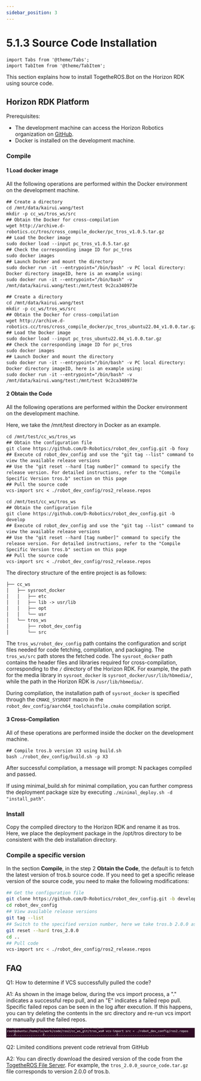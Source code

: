 ```yaml
---
sidebar_position: 3
---
```

# 5.1.3 Source Code Installation

```mdx-code-block
import Tabs from '@theme/Tabs';
import TabItem from '@theme/TabItem';
```

This section explains how to install TogetheROS.Bot on the Horizon RDK using source code.

## Horizon RDK Platform

Prerequisites:

- The development machine can access the Horizon Robotics organization on [GitHub](https://github.com/D-Robotics).
- Docker is installed on the development machine.

### Compile

#### 1 Load docker image

All the following operations are performed within the Docker environment on the development machine.

<Tabs groupId="tros-distro">
<TabItem value="foxy" label="Foxy">

```shell
## Create a directory
cd /mnt/data/kairui.wang/test
mkdir -p cc_ws/tros_ws/src
## Obtain the Docker for cross-compilation
wget http://archive.d-robotics.cc/tros/cross_compile_docker/pc_tros_v1.0.5.tar.gz
## Load the Docker image
sudo docker load --input pc_tros_v1.0.5.tar.gz
## Check the corresponding image ID for pc_tros
sudo docker images
## Launch Docker and mount the directory
sudo docker run -it --entrypoint="/bin/bash" -v PC local directory: Docker directory imageID, here is an example using:
sudo docker run -it --entrypoint="/bin/bash" -v /mnt/data/kairui.wang/test:/mnt/test 9c2ca340973e
```

</TabItem>
<TabItem value="humble" label="Humble">

```shell
## Create a directory
cd /mnt/data/kairui.wang/test
mkdir -p cc_ws/tros_ws/src
## Obtain the Docker for cross-compilation
wget http://archive.d-robotics.cc/tros/cross_compile_docker/pc_tros_ubuntu22.04_v1.0.0.tar.gz
## Load the Docker image
sudo docker load --input pc_tros_ubuntu22.04_v1.0.0.tar.gz 
## Check the corresponding image ID for pc_tros
sudo docker images
## Launch Docker and mount the directory
sudo docker run -it --entrypoint="/bin/bash" -v PC local directory: Docker directory imageID, here is an example using:
sudo docker run -it --entrypoint="/bin/bash" -v /mnt/data/kairui.wang/test:/mnt/test 9c2ca340973e
```

</TabItem>
</Tabs>

#### 2 Obtain the Code

All the following operations are performed within the Docker environment on the development machine.

Here, we take the /mnt/test directory in Docker as an example.

<Tabs groupId="tros-distro">
<TabItem value="foxy" label="Foxy">

```shell
cd /mnt/test/cc_ws/tros_ws
## Obtain the configuration file
git clone https://github.com/D-Robotics/robot_dev_config.git -b foxy
## Execute cd robot_dev_config and use the "git tag --list" command to view the available release versions
## Use the "git reset --hard [tag number]" command to specify the release version. For detailed instructions, refer to the "Compile Specific Version tros.b" section on this page
## Pull the source code
vcs-import src < ./robot_dev_config/ros2_release.repos
```

</TabItem>
<TabItem value="humble" label="Humble">


```shell
cd /mnt/test/cc_ws/tros_ws
## Obtain the configuration file
git clone https://github.com/D-Robotics/robot_dev_config.git -b develop 
## Execute cd robot_dev_config and use the "git tag --list" command to view the available release versions
## Use the "git reset --hard [tag number]" command to specify the release version. For detailed instructions, refer to the "Compile Specific Version tros.b" section on this page
## Pull the source code
vcs-import src < ./robot_dev_config/ros2_release.repos 
```

</TabItem>
</Tabs>

The directory structure of the entire project is as follows:

```text
├── cc_ws
│   ├── sysroot_docker
│   │   ├── etc
│   │   ├── lib -> usr/lib
│   │   ├── opt
│   │   └── usr
│   └── tros_ws
│       ├── robot_dev_config
│       └── src
```

The `tros_ws/robot_dev_config` path contains the configuration and script files needed for code fetching, compilation, and packaging. The `tros_ws/src` path stores the fetched code. The `sysroot_docker` path contains the header files and libraries required for cross-compilation, corresponding to the `/` directory of the Horizon RDK. For example, the path for the media library in `sysroot_docker` is `sysroot_docker/usr/lib/hbmedia/`, while the path in the Horizon RDK is `/usr/lib/hbmedia/`.

During compilation, the installation path of `sysroot_docker` is specified through the `CMAKE_SYSROOT` macro in the `robot_dev_config/aarch64_toolchainfile.cmake` compilation script.

#### 3 Cross-Compilation

All of these operations are performed inside the docker on the development machine.

```shell
## Compile tros.b version X3 using build.sh
bash ./robot_dev_config/build.sh -p X3
```

After successful compilation, a message will prompt: N packages compiled and passed.

If using minimal_build.sh for minimal compilation, you can further compress the deployment package size by executing `./minimal_deploy.sh -d "install_path"`.

### Install

Copy the compiled directory to the Horizon RDK and rename it as tros. Here, we place the deployment package in the /opt/tros directory to be consistent with the deb installation directory.

### Compile a specific version

In the section **Compile**, in the step 2 **Obtain the Code**, the default is to fetch the latest version of tros.b source code. If you need to get a specific release version of the source code, you need to make the following modifications:

```bash
## Get the configuration file
git clone https://github.com/D-Robotics/robot_dev_config.git -b develop 
cd robot_dev_config
## View available release versions
git tag --list
## Switch to the specified version number, here we take tros.b 2.0.0 as an example
git reset --hard tros_2.0.0
cd ..
## Pull code
vcs-import src < ./robot_dev_config/ros2_release.repos
```

## FAQ

Q1: How to determine if VCS successfully pulled the code?

A1: As shown in the image below, during the vcs import process, a "." indicates a successful repo pull, and an "E" indicates a failed repo pull. Specific failed repos can be seen in the log after execution. If this happens, you can try deleting the contents in the src directory and re-run vcs import or manually pull the failed repos.

![vcs_import](/../static/img/05_Robot_development/01_quick_start/image/cross_compile/vcs_import_error.png "vcs_import")

Q2: Limited conditions prevent code retrieval from GitHub

A2: You can directly download the desired version of the code from the [TogetheROS File Server](http://archive.d-robotics.cc/tros/source_code/). For example, the `tros_2.0.0_source_code.tar.gz` file corresponds to version 2.0.0 of tros.b.